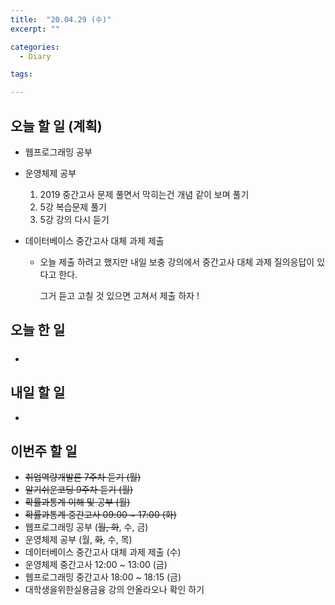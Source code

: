 ```yaml
---
title:  "20.04.29 (수)"
excerpt: ""

categories:
  - Diary

tags:

---
```


## 오늘 할 일 (계획)

- 웹프로그래밍 공부

- 운영체제 공부

  1. 2019 중간고사 문제 풀면서 막히는건 개념 같이 보며 풀기
  2. 5강 복습문제 풀기
  3. 5강 강의 다시 듣기

- 데이터베이스 중간고사 대체 과제 제출

  - 오늘 제출 하려고 했지만 내일 보충 강의에서 중간고사 대체 과제 질의응답이 있다고 한다.

    그거 듣고 고칠 것 있으면 고쳐서 제출 하자 !


## 오늘 한 일

- ##### 


## 내일 할 일

- 


## 이번주 할 일

- ~~취업역량개발론 7주차 듣기 (월)~~
- ~~알기쉬운코딩 9주차 듣기 (월)~~
- ~~확률과통계 이해 및 공부 (월)~~
- ~~확률과통계 중간고사 09:00 ~ 17:00 (화)~~
- 웹프로그래밍 공부 (~~월, 화~~, 수, 금)
- 운영체제 공부 (월, ~~화~~, 수, 목)
- 데이터베이스 중간고사 대체 과제 제출 (수)
- 운영체제 중간고사 12:00 ~ 13:00 (금)
- 웹프로그래밍 중간고사 18:00 ~ 18:15 (금)
- 대학생을위한실용금융 강의 안올라오나 확인 하기